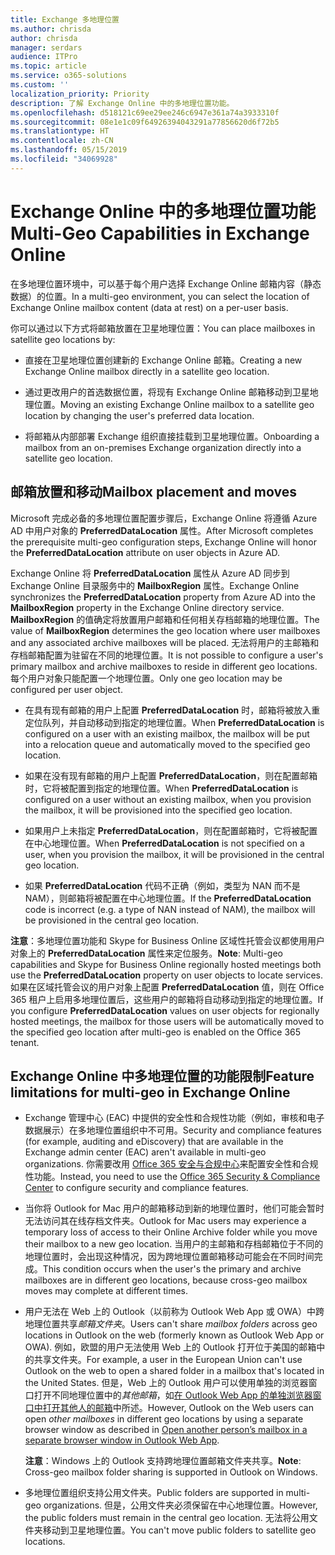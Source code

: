 ```yaml
---
title: Exchange 多地理位置
ms.author: chrisda
author: chrisda
manager: serdars
audience: ITPro
ms.topic: article
ms.service: o365-solutions
ms.custom: ''
localization_priority: Priority
description: 了解 Exchange Online 中的多地理位置功能。
ms.openlocfilehash: d518121c69ee29ee246c6947e361a74a3933310f
ms.sourcegitcommit: 08e1e1c09f64926394043291a77856620d6f72b5
ms.translationtype: HT
ms.contentlocale: zh-CN
ms.lasthandoff: 05/15/2019
ms.locfileid: "34069928"
---
```

# <a name="multi-geo-capabilities-in-exchange-online"></a><span data-ttu-id="c6730-103">Exchange Online 中的多地理位置功能</span><span class="sxs-lookup"><span data-stu-id="c6730-103">Multi-Geo Capabilities in Exchange Online</span></span>

<span data-ttu-id="c6730-104">在多地理位置环境中，可以基于每个用户选择 Exchange Online 邮箱内容（静态数据）的位置。</span><span class="sxs-lookup"><span data-stu-id="c6730-104">In a multi-geo environment, you can select the location of Exchange Online mailbox content (data at rest) on a per-user basis.</span></span>

<span data-ttu-id="c6730-105">你可以通过以下方式将邮箱放置在卫星地理位置：</span><span class="sxs-lookup"><span data-stu-id="c6730-105">You can place mailboxes in satellite geo locations by:</span></span>

- <span data-ttu-id="c6730-106">直接在卫星地理位置创建新的 Exchange Online 邮箱。</span><span class="sxs-lookup"><span data-stu-id="c6730-106">Creating a new Exchange Online mailbox directly in a satellite geo location.</span></span>

- <span data-ttu-id="c6730-107">通过更改用户的首选数据位置，将现有 Exchange Online 邮箱移动到卫星地理位置。</span><span class="sxs-lookup"><span data-stu-id="c6730-107">Moving an existing Exchange Online mailbox to a satellite geo location by changing the user's preferred data location.</span></span>

- <span data-ttu-id="c6730-108">将邮箱从内部部署 Exchange 组织直接挂载到卫星地理位置。</span><span class="sxs-lookup"><span data-stu-id="c6730-108">Onboarding a mailbox from an on-premises Exchange organization directly into a satellite geo location.</span></span>

## <a name="mailbox-placement-and-moves"></a><span data-ttu-id="c6730-109">邮箱放置和移动</span><span class="sxs-lookup"><span data-stu-id="c6730-109">Mailbox placement and moves</span></span>

<span data-ttu-id="c6730-110">Microsoft 完成必备的多地理位置配置步骤后，Exchange Online 将遵循 Azure AD 中用户对象的 **PreferredDataLocation** 属性。</span><span class="sxs-lookup"><span data-stu-id="c6730-110">After Microsoft completes the prerequisite multi-geo configuration steps, Exchange Online will honor the **PreferredDataLocation** attribute on user objects in Azure AD.</span></span>

<span data-ttu-id="c6730-111">Exchange Online 将 **PreferredDataLocation** 属性从 Azure AD 同步到 Exchange Online 目录服务中的 **MailboxRegion** 属性。</span><span class="sxs-lookup"><span data-stu-id="c6730-111">Exchange Online synchronizes the **PreferredDataLocation** property from Azure AD into the **MailboxRegion** property in the Exchange Online directory service.</span></span> <span data-ttu-id="c6730-112">**MailboxRegion** 的值确定将放置用户邮箱和任何相关存档邮箱的地理位置。</span><span class="sxs-lookup"><span data-stu-id="c6730-112">The value of **MailboxRegion** determines the geo location where user mailboxes and any associated archive mailboxes will be placed.</span></span> <span data-ttu-id="c6730-113">无法将用户的主邮箱和存档邮箱配置为驻留在不同的地理位置。</span><span class="sxs-lookup"><span data-stu-id="c6730-113">It is not possible to configure a user's primary mailbox and archive mailboxes to reside in different geo locations.</span></span> <span data-ttu-id="c6730-114">每个用户对象只能配置一个地理位置。</span><span class="sxs-lookup"><span data-stu-id="c6730-114">Only one geo location may be configured per user object.</span></span>

- <span data-ttu-id="c6730-115">在具有现有邮箱的用户上配置 **PreferredDataLocation** 时，邮箱将被放入重定位队列，并自动移动到指定的地理位置。</span><span class="sxs-lookup"><span data-stu-id="c6730-115">When **PreferredDataLocation** is configured on a user with an existing mailbox, the mailbox will be put into a relocation queue and automatically moved to the specified geo location.</span></span>

- <span data-ttu-id="c6730-116">如果在没有现有邮箱的用户上配置 **PreferredDataLocation**，则在配置邮箱时，它将被配置到指定的地理位置。</span><span class="sxs-lookup"><span data-stu-id="c6730-116">When **PreferredDataLocation** is configured on a user without an existing mailbox, when you provision the mailbox, it will be provisioned into the specified geo location.</span></span>

- <span data-ttu-id="c6730-117">如果用户上未指定 **PreferredDataLocation**，则在配置邮箱时，它将被配置在中心地理位置。</span><span class="sxs-lookup"><span data-stu-id="c6730-117">When **PreferredDataLocation** is not specified on a user, when you provision the mailbox, it will be provisioned in the central geo location.</span></span>

- <span data-ttu-id="c6730-118">如果 **PreferredDataLocation** 代码不正确（例如，类型为 NAN 而不是 NAM），则邮箱将被配置在中心地理位置。</span><span class="sxs-lookup"><span data-stu-id="c6730-118">If the **PreferredDataLocation** code is incorrect (e.g. a type of NAN instead of NAM), the mailbox will be provisioned in the central geo location.</span></span>

<span data-ttu-id="c6730-119">**注意**：多地理位置功能和 Skype for Business Online 区域性托管会议都使用用户对象上的 **PreferredDataLocation** 属性来定位服务。</span><span class="sxs-lookup"><span data-stu-id="c6730-119">**Note**: Multi-geo capabilities and Skype for Business Online regionally hosted meetings both use the **PreferredDataLocation** property on user objects to locate services.</span></span> <span data-ttu-id="c6730-120">如果在区域托管会议的用户对象上配置 **PreferredDataLocation** 值，则在 Office 365 租户上启用多地理位置后，这些用户的邮箱将自动移动到指定的地理位置。</span><span class="sxs-lookup"><span data-stu-id="c6730-120">If you configure **PreferredDataLocation** values on user objects for regionally hosted meetings, the mailbox for those users will be automatically moved to the specified geo location after multi-geo is enabled on the Office 365 tenant.</span></span>

## <a name="feature-limitations-for-multi-geo-in-exchange-online"></a><span data-ttu-id="c6730-121">Exchange Online 中多地理位置的功能限制</span><span class="sxs-lookup"><span data-stu-id="c6730-121">Feature limitations for multi-geo in Exchange Online</span></span>

- <span data-ttu-id="c6730-122">Exchange 管理中心 (EAC) 中提供的安全性和合规性功能（例如，审核和电子数据展示）在多地理位置组织中不可用。</span><span class="sxs-lookup"><span data-stu-id="c6730-122">Security and compliance features (for example, auditing and eDiscovery) that are available in the Exchange admin center (EAC) aren't available in multi-geo organizations.</span></span> <span data-ttu-id="c6730-123">你需要改用 [Office 365 安全与合规中心](https://support.office.com/article/7e696a40-b86b-4a20-afcc-559218b7b1b8)来配置安全性和合规性功能。</span><span class="sxs-lookup"><span data-stu-id="c6730-123">Instead, you need to use the [Office 365 Security & Compliance Center](https://support.office.com/article/7e696a40-b86b-4a20-afcc-559218b7b1b8) to configure security and compliance features.</span></span>

- <span data-ttu-id="c6730-124">当你将 Outlook for Mac 用户的邮箱移动到新的地理位置时，他们可能会暂时无法访问其在线存档文件夹。</span><span class="sxs-lookup"><span data-stu-id="c6730-124">Outlook for Mac users may experience a temporary loss of access to their Online Archive folder while you move their mailbox to a new geo location.</span></span> <span data-ttu-id="c6730-125">当用户的主邮箱和存档邮箱位于不同的地理位置时，会出现这种情况，因为跨地理位置邮箱移动可能会在不同时间完成。</span><span class="sxs-lookup"><span data-stu-id="c6730-125">This condition occurs when the user's the primary and archive mailboxes are in different geo locations, because cross-geo mailbox moves may complete at different times.</span></span>

- <span data-ttu-id="c6730-126">用户无法在 Web 上的 Outlook（以前称为 Outlook Web App 或 OWA）中跨地理位置共享*邮箱文件夹*。</span><span class="sxs-lookup"><span data-stu-id="c6730-126">Users can't share *mailbox folders* across geo locations in Outlook on the web (formerly known as Outlook Web App or OWA).</span></span> <span data-ttu-id="c6730-127">例如，欧盟的用户无法使用 Web 上的 Outlook 打开位于美国的邮箱中的共享文件夹。</span><span class="sxs-lookup"><span data-stu-id="c6730-127">For example, a user in the European Union can't use Outlook on the web to open a shared folder in a mailbox that's located in the United States.</span></span> <span data-ttu-id="c6730-128">但是，Web 上的 Outlook 用户可以使用单独的浏览器窗口打开不同地理位置中的*其他邮箱*，如[在 Outlook Web App 的单独浏览器窗口中打开其他人的邮箱](https://support.office.com/article/A909AD30-E413-40B5-A487-0EA70B763081#__toc372210362)中所述。</span><span class="sxs-lookup"><span data-stu-id="c6730-128">However, Outlook on the Web users can open *other mailboxes* in different geo locations by using a separate browser window as described in [Open another person’s mailbox in a separate browser window in Outlook Web App](https://support.office.com/article/A909AD30-E413-40B5-A487-0EA70B763081#__toc372210362).</span></span>

  <span data-ttu-id="c6730-129">**注意**：Windows 上的 Outlook 支持跨地理位置邮箱文件夹共享。</span><span class="sxs-lookup"><span data-stu-id="c6730-129">**Note**: Cross-geo mailbox folder sharing is supported in Outlook on Windows.</span></span>

- <span data-ttu-id="c6730-130">多地理位置组织支持公用文件夹。</span><span class="sxs-lookup"><span data-stu-id="c6730-130">Public folders are supported in multi-geo organizations.</span></span> <span data-ttu-id="c6730-131">但是，公用文件夹必须保留在中心地理位置。</span><span class="sxs-lookup"><span data-stu-id="c6730-131">However, the public folders must remain in the central geo location.</span></span> <span data-ttu-id="c6730-132">无法将公用文件夹移动到卫星地理位置。</span><span class="sxs-lookup"><span data-stu-id="c6730-132">You can't move public folders to satellite geo locations.</span></span>
